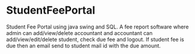 # StudentFeePortal
Student Fee Portal using java swing and SQL.
A fee report software where admin can add/view/delete accountant and accountant can add/view/edit/delete student, check due fee and logout. 
If student fee is due then an email send to student mail id with the due amount.
